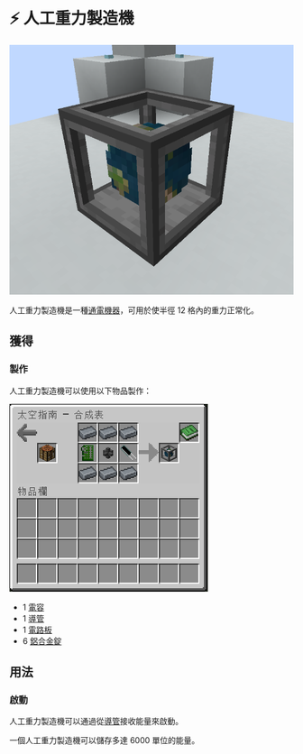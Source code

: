 # ⚡ 人工重力製造機

![](<../.gitbook/assets/image (17).png>)

人工重力製造機是一種[通電機器](../space/energy-systems.md)，可用於使半徑 12 格內的重力正常化。

## 獲得

### 製作

人工重力製造機可以使用以下物品製作：

![](<../.gitbook/assets/image (220) (1).png>)

* 1 [電容](capacitor.md)
* 1 [導管](Conduit.md)
* 1 [電路板](circuit-board.md)
* 6 [鋁合金錠](aluminium-alloy-ingot.md)

## 用法

### 啟動

人工重力製造機可以通過從[導管](Conduit.md)接收能量來啟動。

一個人工重力製造機可以儲存多達 6000 單位的能量。
